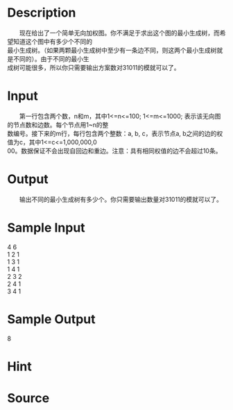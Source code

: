 
# Description

<div class="content"><p>　　现在给出了一个简单无向加权图。你不满足于求出这个图的最小生成树，而希望知道这个图中有多少个不同的<br/>
最小生成树。（如果两颗最小生成树中至少有一条边不同，则这两个最小生成树就是不同的）。由于不同的最小生<br/>
成树可能很多，所以你只需要输出方案数对31011的模就可以了。</p></div>

# Input

<div class="content"><p>　　第一行包含两个数，n和m，其中1&lt;=n&lt;=100; 1&lt;=m&lt;=1000; 表示该无向图的节点数和边数。每个节点用1~n的整<br/>
数编号。接下来的m行，每行包含两个整数：a, b, c，表示节点a, b之间的边的权值为c，其中1&lt;=c&lt;=1,000,000,0<br/>
00。数据保证不会出现自回边和重边。注意：具有相同权值的边不会超过10条。</p></div>

# Output

<div class="content"><p>　　输出不同的最小生成树有多少个。你只需要输出数量对31011的模就可以了。</p></div>

# Sample Input

<div class="content"><span class="sampledata">4 6<br/>
1 2 1<br/>
1 3 1<br/>
1 4 1<br/>
2 3 2<br/>
2 4 1<br/>
3 4 1</span></div>

# Sample Output

<div class="content"><span class="sampledata">8</span></div>

# Hint

<div class="content"><p></p></div>

# Source

<div class="content"><p><a href="problemset.php?search="></a></p></div>

